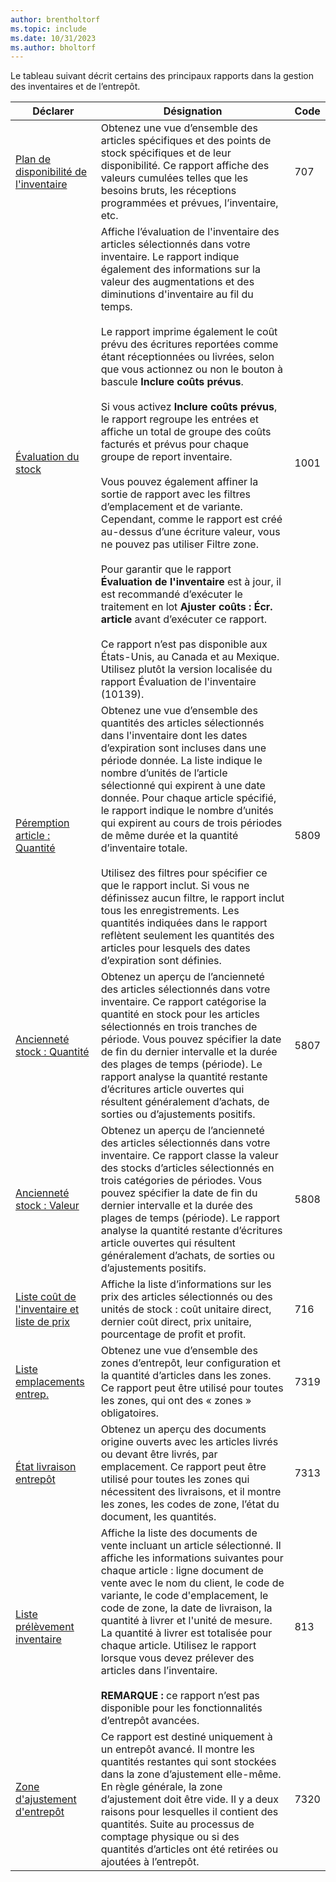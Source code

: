 ```yaml
---
author: brentholtorf
ms.topic: include
ms.date: 10/31/2023
ms.author: bholtorf
---
```


Le tableau suivant décrit certains des principaux rapports dans la gestion des inventaires et de l’entrepôt.

| Déclarer | Désignation | Code | 
|---------|---------|---------|
|[Plan de disponibilité de l'inventaire](https://businesscentral.dynamics.com?report=707)|Obtenez une vue d’ensemble des articles spécifiques et des points de stock spécifiques et de leur disponibilité. Ce rapport affiche des valeurs cumulées telles que les besoins bruts, les réceptions programmées et prévues, l’inventaire, etc. |707|
|[Évaluation du stock](https://businesscentral.dynamics.com?report=1001)|Affiche l’évaluation de l'inventaire des articles sélectionnés dans votre inventaire. Le rapport indique également des informations sur la valeur des augmentations et des diminutions d'inventaire au fil du temps.<br><br>Le rapport imprime également le coût prévu des écritures reportées comme étant réceptionnées ou livrées, selon que vous actionnez ou non le bouton à bascule **Inclure coûts prévus**.<br><br>Si vous activez **Inclure coûts prévus**, le rapport regroupe les entrées et affiche un total de groupe des coûts facturés et prévus pour chaque groupe de report inventaire.<br><br>Vous pouvez également affiner la sortie de rapport avec les filtres d’emplacement et de variante. Cependant, comme le rapport est créé au-dessus d’une écriture valeur, vous ne pouvez pas utiliser Filtre zone.<br><br>Pour garantir que le rapport **Évaluation de l'inventaire** est à jour, il est recommandé d’exécuter le traitement en lot **Ajuster coûts : Écr. article** avant d’exécuter ce rapport.<br><br>Ce rapport n’est pas disponible aux États-Unis, au Canada et au Mexique. Utilisez plutôt la version localisée du rapport Évaluation de l'inventaire (10139).|1001|
|[Péremption article : Quantité](https://businesscentral.dynamics.com?report=5809)|Obtenez une vue d’ensemble des quantités des articles sélectionnés dans l'inventaire dont les dates d’expiration sont incluses dans une période donnée. La liste indique le nombre d’unités de l’article sélectionné qui expirent à une date donnée. Pour chaque article spécifié, le rapport indique le nombre d’unités qui expirent au cours de trois périodes de même durée et la quantité d’inventaire totale.<br><br>Utilisez des filtres pour spécifier ce que le rapport inclut. Si vous ne définissez aucun filtre, le rapport inclut tous les enregistrements. Les quantités indiquées dans le rapport reflètent seulement les quantités des articles pour lesquels des dates d’expiration sont définies.|5809|
|[Ancienneté stock : Quantité](https://businesscentral.dynamics.com?report=5807)|Obtenez un aperçu de l’ancienneté des articles sélectionnés dans votre inventaire. Ce rapport catégorise la quantité en stock pour les articles sélectionnés en trois tranches de période. Vous pouvez spécifier la date de fin du dernier intervalle et la durée des plages de temps (période). Le rapport analyse la quantité restante d’écritures article ouvertes qui résultent généralement d’achats, de sorties ou d’ajustements positifs.|5807|
|[Ancienneté stock : Valeur](https://businesscentral.dynamics.com?report=5808)|Obtenez un aperçu de l’ancienneté des articles sélectionnés dans votre inventaire. Ce rapport classe la valeur des stocks d’articles sélectionnés en trois catégories de périodes. Vous pouvez spécifier la date de fin du dernier intervalle et la durée des plages de temps (période). Le rapport analyse la quantité restante d’écritures article ouvertes qui résultent généralement d’achats, de sorties ou d’ajustements positifs.|5808|
|[Liste coût de l'inventaire et liste de prix](https://businesscentral.dynamics.com?report=716)|Affiche la liste d’informations sur les prix des articles sélectionnés ou des unités de stock : coût unitaire direct, dernier coût direct, prix unitaire, pourcentage de profit et profit. |716|
|[Liste emplacements entrep.](https://businesscentral.dynamics.com?report=7319)|Obtenez une vue d’ensemble des zones d’entrepôt, leur configuration et la quantité d’articles dans les zones. Ce rapport peut être utilisé pour toutes les zones, qui ont des « zones » obligatoires. |7319|
|[État livraison entrepôt](https://businesscentral.dynamics.com?report=7313)|Obtenez un aperçu des documents origine ouverts avec les articles livrés ou devant être livrés, par emplacement. Ce rapport peut être utilisé pour toutes les zones qui nécessitent des livraisons, et il montre les zones, les codes de zone, l’état du document, les quantités.|7313|
|[Liste prélèvement inventaire](https://businesscentral.dynamics.com?report=813)|Affiche la liste des documents de vente incluant un article sélectionné. Il affiche les informations suivantes pour chaque article : ligne document de vente avec le nom du client, le code de variante, le code d'emplacement, le code de zone, la date de livraison, la quantité à livrer et l'unité de mesure. La quantité à livrer est totalisée pour chaque article. Utilisez le rapport lorsque vous devez prélever des articles dans l’inventaire.<br><br>**REMARQUE :** ce rapport n’est pas disponible pour les fonctionnalités d’entrepôt avancées.|813|
|[Zone d'ajustement d'entrepôt](https://businesscentral.dynamics.com?report=7320)|Ce rapport est destiné uniquement à un entrepôt avancé. Il montre les quantités restantes qui sont stockées dans la zone d’ajustement elle-même. En règle générale, la zone d’ajustement doit être vide. Il y a deux raisons pour lesquelles il contient des quantités. Suite au processus de comptage physique ou si des quantités d’articles ont été retirées ou ajoutées à l’entrepôt.|7320|
